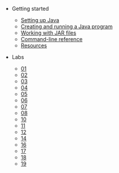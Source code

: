 * Getting started

  * [Setting up Java](Getting-Started/setting-up-java.md)
  * [Creating and running a Java program](Getting-Started/running-a-java-program.md)
  * [Working with JAR files](Getting-Started/working-with-jar-files.md)
  * [Command-line reference](Getting-Started/command-line-reference.md)
  * [Resources](Getting-Started/Resources.md)

* Labs
  * [01](Labs/lab01.md)
  * [02](Labs/lab02.md)
  * [03](Labs/lab03.md)
  * [04](Labs/lab04.md)
  * [05](Labs/lab05.md)
  * [06](Labs/lab06.md)
  * [07](Labs/lab07.md)
  * [08](Labs/lab08.md)
  * [10](Labs/lab10.md)
  * [11](Labs/lab11.md)
  * [12](Labs/lab12.md)
  * [14](Labs/lab14.md)
  * [16](Labs/lab16.md)
  * [17](Labs/lab17.md)
  * [18](Labs/lab18.md)
  * [19](Labs/lab19.md)
  <!-- * [20](Labs/lab20.md) -->
  <!-- * [21](Labs/lab21.md) -->
  <!-- * [23](Labs/lab23.md) -->
  <!-- * [24](Labs/lab24.md) -->
  <!-- * [25](Labs/lab25.md) -->
  <!-- * [26](Labs/lab26.md) -->
  <!-- * [Final Review](Labs/finalReview.md) -->